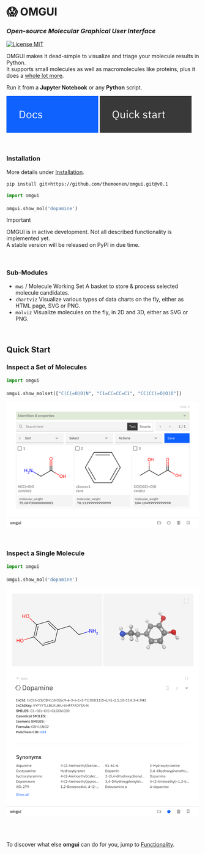 # 😱 OMGUI

### _Open-source Molecular Graphical User Interface_

<!-- [![PyPI - Python Version](https://img.shields.io/pypi/pyversions/omgui)](https://pypi.org/project/omgui/) -->
<!-- [![PyPI version](https://img.shields.io/pypi/v/omgui)](https://pypi.org/project/omgui/) -->

[![License MIT](https://img.shields.io/github/license/acceleratedscience/openad-toolkit)](https://opensource.org/licenses/MIT)

<!-- [![License MIT](https://img.shields.io/pypi/frameworkversions/jupyterlab/omgui)](https://jupyter.org/) -->

OMGUI makes it dead-simple to visualize and triage your molecule results in Python.  
It supports small molecules as well as macromolecules like proteins, plus it does a [whole lot more](docs/functionality.md).

Run it from a **Jupyter Notebook** or any **Python** script.

[![Documentation](docs/assets/btn-docs.svg)](docs/readme.md)
[![Quick start](docs/assets/btn-quick-start.svg)](#quick-start)

<br>

### Installation

More details under [Installation](docs/installation.md).

```shell
pip install git+https://github.com/themoenen/omgui.git@v0.1
```

```python
import omgui

omgui.show_mol('dopamine')
```

> [!IMPORTANT]
> OMGUI is in active development. Not all described functionality is implemented yet.  
> A stable version will be released on PyPI in due time.

<br>

### Sub-Modules

-   `mws` / Molecule Working Set
    A basket to store & process selected molecule candidates.
-   `chartviz`
    Visualize various types of data charts on the fly, either as HTML page, SVG or PNG.
-   `molviz`
    Visualize molecules on the fly, in 2D and 3D, either as SVG or PNG.

<br>

## Quick Start

### Inspect a Set of Molecules

```python
import omgui

omgui.show_molset(["C(C(=O)O)N", "C1=CC=CC=C1", "CC(CC(=O)O)O"])
```

<kbd><img src="docs/assets/gui-molset.png" /></kbd>

<br>

### Inspect a Single Molecule

```python
import omgui

omgui.show_mol('dopamine')
```

<kbd><img src="docs/assets/gui-molecule.png" /></kbd>

<br><br>

To discover what else **omgui** can do for you, jump to [Functionality](docs/functionality.md).

<!-- ```shell
yes | plotly_get_cxrome
``` -->

<!-- source ../agenv/bin/activate -->

<!-- python -m test -->
